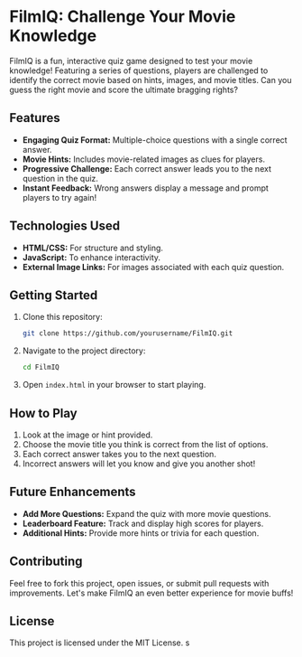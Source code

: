 # FilmIQ: Challenge Your Movie Knowledge

FilmIQ is a fun, interactive quiz game designed to test your movie knowledge! Featuring a series of questions, players are challenged to identify the correct movie based on hints, images, and movie titles. Can you guess the right movie and score the ultimate bragging rights?

## Features
- **Engaging Quiz Format:** Multiple-choice questions with a single correct answer.
- **Movie Hints:** Includes movie-related images as clues for players.
- **Progressive Challenge:** Each correct answer leads you to the next question in the quiz.
- **Instant Feedback:** Wrong answers display a message and prompt players to try again!

## Technologies Used
- **HTML/CSS:** For structure and styling.
- **JavaScript:** To enhance interactivity.
- **External Image Links:** For images associated with each quiz question.

## Getting Started
1. Clone this repository:
    ```bash
    git clone https://github.com/yourusername/FilmIQ.git
    ```
2. Navigate to the project directory:
    ```bash
    cd FilmIQ
    ```
3. Open `index.html` in your browser to start playing.

## How to Play
1. Look at the image or hint provided.
2. Choose the movie title you think is correct from the list of options.
3. Each correct answer takes you to the next question.
4. Incorrect answers will let you know and give you another shot!

## Future Enhancements
- **Add More Questions:** Expand the quiz with more movie questions.
- **Leaderboard Feature:** Track and display high scores for players.
- **Additional Hints:** Provide more hints or trivia for each question.
  
## Contributing
Feel free to fork this project, open issues, or submit pull requests with improvements. Let's make FilmIQ an even better experience for movie buffs!

## License
This project is licensed under the MIT License.
s
